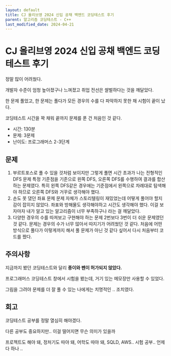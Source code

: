 ```yaml
---
layout: default
title: CJ 올리브영 2024 신입 공채 백엔드 코딩테스트 후기
parent: 알고리즘 코딩테스트 - C++
last_modified_date: 2024-04-21
---
```


# CJ 올리브영 2024 신입 공채 백엔드 코딩테스트 후기

정말 많이 어려웠다.

개발자 수준이 엄청 높아졌구나 느껴졌고 취업 전선은 쌀벌하다는 것을 깨달았다.

한 문제 풀었고, 한 문제는 풀다가 모든 경우의 수를 다 파악하지 못한 채 시험이 끝이 났다.

코딩테스트 시간을 꽉 채워 끝까지 문제를 푼 건 처음인 것 같다.

- 시간: 130분
- 문제: 3문제
- 난이도: 프로그래머스 2-3단계

## 문제

1. 부르트포스로 풀 수 있을 것처럼 보이지만 그렇게 풀면 시간 초과가 나는 전형적인 DFS 문제
특정 기준점을 기준으로 왼쪽 DFS, 오른쪽 DFS를 수행하여 결과를 합산하는 문제였다.
특히 왼쪽 DFS같은 경우에는 기준점에서 왼쪽으로 차례대로 탐색해야 하므로 오른쪽 DFS와 거꾸로 생각해야 했다.
2. 손도 못 댔던 좌표 문제
문제 자체가 스토리텔링이 재밌었는데 어떻게 풀어야 할지 감이 잡히지 않았다.
좌표와 방해물도 생각해야하고 시간도 생각해야 했다.
이걸 보자마자 내가 알고 있는 알고리즘이 너무 부족하구나 라는 걸 깨달았다.
3. 다양한 경우의 수를 따져보고 구현해야 하는 문제
2번보다 3번이 더 쉬운 문제였던 것 같다.
문제는 경우의 수가 너무 많아서 따지기가 어려웠던 것 같다.
처음에 어떤 방식으로 풀다가 이렇게까지 해서 풀 문제가 아닌 것 같다 싶어서 다시 처음부터 코드를 짰다.

## 주의사항

지금까지 봤던 코딩테스트와 달리 **종이와 펜이 허가되지 않았다.**

프로그래머스 코딩테스트 창에서 시험을 봤는데, 거기 있는 메모장만 사용할 수 있었다.

그림을 그려야 문제를 더 잘 풀 수 있는 나에게는 치명적인 .. 조치였다.

## 회고

코딩테스트 공부를 정말 열심히 해야겠다.

다른 공부도 중요하지만.. 이걸 떨어지면 무슨 의미가 있을까

프로젝트도 해야 돼, 정처기도 따야 돼, 어학도 따야 돼, SQLD, AWS.. 시험 공부.. 언제 다 하나 ..